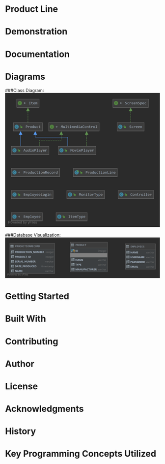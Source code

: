 # Product Line

# Demonstration

# Documentation

# Diagrams
###Class Diagram:
![Class Diagram](src/diagrams/class_diagram.png)

###Database Visualization:
![Database Diagram](src/diagrams/database_tables.png)
# Getting Started

# Built With

# Contributing

# Author

# License

# Acknowledgments

# History

# Key Programming Concepts Utilized
